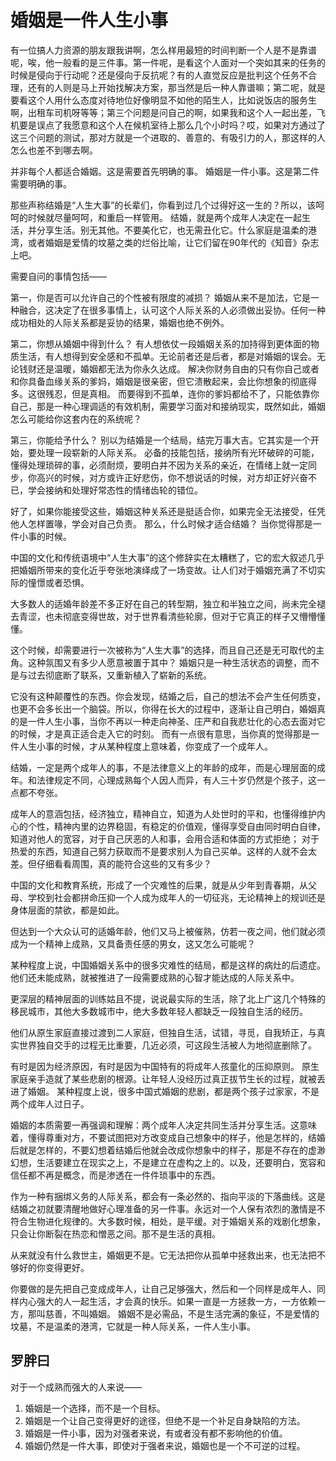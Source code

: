 # 婚姻是一件人生小事

有一位搞人力资源的朋友跟我讲啊，怎么样用最短的时间判断一个人是不是靠谱呢，唉，他一般看的是三件事。第一件呢，是看这个人面对一个突如其来的任务的时候是侵向于行动呢？还是侵向于反抗呢？有的人直觉反应是批判这个任务不合理，还有的人则是马上开始找解决方案，那当然是后一种人靠谱嘛；第二呢，就是要看这个人用什么态度对待地位好像明显不如他的陌生人，比如说饭店的服务生啊，出租车司机呀等等；第三个问题是问自己的啊，如果我和这个人一起出差，飞机要是误点了我愿意和这个人在候机室待上那么几个小时吗？哎，如果对方通过了这三个问题的测试，那对方就是一个进取的、善意的、有吸引力的人，那这样的人怎么也差不到哪去啊。

并非每个人都适合婚姻。这是需要首先明确的事。
婚姻是一件小事。这是第二件需要明确的事。

那些声称结婚是“人生大事”的长辈们，你看到过几个过得好这一生的？所以，该呵呵的时候就尽量呵呵，和重启一样管用。
结婚，就是两个成年人决定在一起生活，并分享生活。别无其他。不要美化它，也无需丑化它。什么家庭是温柔的港湾，或者婚姻是爱情的坟墓之类的烂俗比喻，让它们留在90年代的《知音》杂志上吧。

需要自问的事情包括——

第一，你是否可以允许自己的个性被有限度的减损？
婚姻从来不是加法，它是一种融合，这决定了在很多事情上，认可这个人际关系的人必须做出妥协。任何一种成功相处的人际关系都是妥协的结果，婚姻也绝不例外。

第二，你想从婚姻中得到什么？
有人想依仗一段婚姻关系的加持得到更体面的物质生活，有人想得到安全感和不孤单。无论前者还是后者，都是对婚姻的误会。无论钱财还是温暖，婚姻都无法为你永久达成。
解决你财务自由的只有你自己或者和你具备血缘关系的爹妈，婚姻是很亲密，但它溃散起来，会比你想象的彻底得多。这很残忍，但是真相。
而要得到不孤单，连你的爹妈都给不了，只能依靠你自己，那是一种心理调适的有效机制，需要学习面对和接纳现实，既然如此，婚姻怎么可能给你这套内在的系统呢？

第三，你能给予什么？
别以为结婚是一个结局，结完万事大吉。它其实是一个开始，要处理一段崭新的人际关系。
必备的技能包括，接纳所有光环破碎的可能，懂得处理琐碎的事，必须耐烦，要明白并不因为关系的亲近，在情绪上就一定同步，你高兴的时候，对方或许正好悲伤，你不想说话的时候，对方却正好兴奋不已，学会接纳和处理好常态性的情绪齿轮的错位。

好了，如果你能接受这些，婚姻这种关系还是挺适合你，如果完全无法接受，任凭他人怎样置喙，学会对自己负责。
那么，什么时候才适合结婚？
当你觉得那是一件小事的时候。

中国的文化和传统语境中“人生大事”的这个修辞实在太糟糕了，它的宏大叙述几乎把婚姻所带来的变化近乎夸张地演绎成了一场变故。让人们对于婚姻充满了不切实际的憧憬或者恐惧。

大多数人的适婚年龄差不多正好在自己的转型期，独立和半独立之间，尚未完全褪去青涩，也未彻底变得世故，对于世界看清些轮廓，但对于它真正的样子又懵懵懂懂。

这个时候，却需要进行一次被称为“人生大事”的选择，而且自己还是无可取代的主角。这种氛围又有多少人愿意被置于其中？
婚姻只是一种生活状态的调整，而不是与过去彻底断了联系，又重新植入了崭新的系统。

它没有这种颠覆性的东西。你会发现，结婚之后，自己的想法不会产生任何质变，也更不会多长出一个脑袋。所以，你得在长大的过程中，逐渐让自己明白，婚姻真的是一件人生小事，当你不再以一种走向神圣、庄严和自我悲壮化的心态去面对它的时候，才是真正适合走入它的时刻。
而有一点很有意思，当你真的觉得那是一件人生小事的时候，才从某种程度上意味着，你变成了一个成年人。

结婚，一定是两个成年人的事，不是法律意义上的年龄的成年，而是心理层面的成年。和法律规定不同，心理成熟每个人因人而异，有人三十岁仍然是个孩子，这一点都不夸张。

成年人的意涵包括，经济独立，精神自立，知道为人处世时的平和，也懂得维护内心的个性，精神内里的边界稳固，有稳定的价值观，懂得享受自由同时明白自律，知道对他人的宽容，对于自己厌恶的人和事，会用合适和体面的方式拒绝；
对于热爱的东西，知道自己努力获取而不是要求别人为自己买单。这样的人就不会太差。但仔细看看周围，真的能符合这些的又有多少？

中国的文化和教育系统，形成了一个灾难性的后果，就是从少年到青春期，从父母、学校到社会都拼命压抑一个人成为成年人的一切征兆，无论精神上的规训还是身体层面的禁欲，都是如此。

但达到一个大众认可的适婚年龄，他们又马上被催熟，仿若一夜之间，他们就必须成为一个精神上成熟，又具备责任感的男女，这又怎么可能呢？

某种程度上说，中国婚姻关系中的很多灾难性的结局，都是这样的病灶的后遗症。他们还未能成熟，就被推进了一段需要成熟的心智才能达成的人际关系中。

更深层的精神层面的训练姑且不提，说说最实际的生活，除了北上广这几个特殊的移民城市，其他大多数城市中，绝大多数年轻人都缺乏一段独自生活的经历。

他们从原生家庭直接过渡到二人家庭，但独自生活，试错，寻觅，自我矫正，与真实世界独自交手的过程无比重要，几近必须，可这段生活被人为地彻底删除了。

有时是因为经济原因，有时是因为中国特有的将成年人孩童化的压抑原则。
原生家庭亲手造就了某些悲剧的根源。让年轻人没经历过真正拔节生长的过程，就被丢进了婚姻。
某种程度上说，很多中国式婚姻的悲剧，都是两个孩子过家家，不是两个成年人过日子。

婚姻的本质需要一再强调和理解：两个成年人决定共同生活并分享生活。这意味着，懂得尊重对方，不要试图把对方改变成自己想象中的样子，他是怎样的，结婚后就是怎样的，不要幻想着结婚后他就会改成你想象中的样子，那是不存在的虚渺幻想，生活要建立在现实之上，不是建立在虚构之上的。以及，还要明白，宽容和信任都不再是概念，而是渗透在一件件琐事中的东西。

作为一种有捆绑义务的人际关系，都会有一条必然的、指向平淡的下落曲线。这是结婚之初就要清醒地做好心理准备的另一件事。永远对一个人保有浓烈的激情是不符合生物进化规律的。大多数时候，相处，是平缓。对于婚姻关系的戏剧化想象，只会让你断裂在热恋和憎恶之间。那不是生活的真相。

从来就没有什么救世主，婚姻更不是。它无法把你从孤单中拯救出来，也无法把不够好的你变得更好。

你要做的是先把自己变成成年人，让自己足够强大，然后和一个同样是成年人、同样内心强大的人一起生活，才会真的快乐。如果一直是一方拯救一方，一方依赖一方，那叫慈善，不叫婚姻。
婚姻不是必需品，不是生活完满的象征，不是爱情的坟墓，不是温柔的港湾，它就是一种人际关系，一件人生小事。

## 罗胖曰

对于一个成熟而强大的人来说——
1. 婚姻是一个选择，而不是一个目标。
2. 婚姻是一个让自己变得更好的途径，但绝不是一个补足自身缺陷的方法。
3. 婚姻是一件小事，因为对强者来说，有或者没有都不影响他的价值。
4. 婚姻仍然是一件大事，即使对于强者来说，婚姻也是一个不可逆的过程。